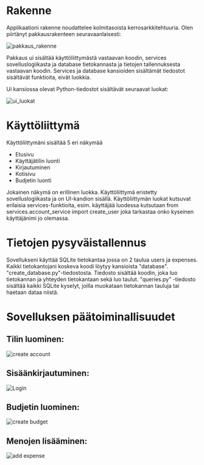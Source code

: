 # Rakenne

Applikaationi rakenne noudattelee kolmitasoista kerrosarkkitehtuuria.
Olen piirtänyt pakkausrakenteen seuravaanlaisesti:

![pakkaus_rakenne](https://github.com/user-attachments/assets/9182d612-3dfb-4403-b825-805f39eede0b)

Pakkaus ui sisältää käyttöliittymästä vastaavan koodin, services sovelluslogiikasta ja database tietokannasta ja tietojen tallennuksesta vastaavan koodin. Services ja database kansioiden sisältämät tiedostot sisältävät funktioita, eivät luokkia.

Ui kansiossa olevat Python-tiedostot sisältävät seuraavat luokat:

![ui_luokat](https://github.com/user-attachments/assets/73ec31a1-c5e4-46b4-807b-e02f6b7e85ee)

# Käyttöliittymä

Käyttöliittymäni sisältää 5 eri näkymää

- Etusivu
- Käyttäjätilin luonti
- Kirjautuminen
- Kotisivu
- Budjetin luonti

Jokainen näkymä on erillinen luokka. Käyttöliittymä eristetty sovelluslogiikasta ja on UI-kandion sisällä. Käyttöliittymän luokat kutsuvat erilaisia services-funktioita, esim. käyttäjää luodessa kutsutaan from services.account_service import create_user joka tarkastaa onko kyseinen käyttäjänimi jo olemassa.

# Tietojen pysyväistallennus

Sovellukseni käyttää SQLite tietokantaa jossa on 2 taulua users ja expenses. Kaikki tietokantojani koskeva koodi löytyy kansioista "database". "create_database.py"-tiedostosta. Tiedosto sisältää koodin, joka luo tietokannan ja yhteyden tietokantaan sekä luo taulut. "queries.py" -tiedosto sisältää kaikki SQLite kyselyt, joilla muokataan tietokannan tauluja tai haetaan dataa niistä.

# Sovelluksen päätoiminallisuudet

## **Tilin luominen:**

![create account](https://github.com/user-attachments/assets/c70577f0-704a-4c53-8ad9-2c0b9d1a50e6)


## **Sisäänkirjautuminen:**

![Login](https://github.com/user-attachments/assets/3611e9e9-7389-4d21-8f54-fc23ff16b239)


## **Budjetin luominen:**

![create budget](https://github.com/user-attachments/assets/65bb06b0-3b5f-41aa-92b9-9210e9cdcf94)


## **Menojen lisääminen:**

![add expense](https://github.com/user-attachments/assets/22eaa88a-66f7-4e7f-ad50-8d1c4405c7e4)

